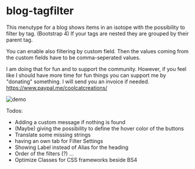 # blog-tagfilter
This menutype for a blog shows items in an isotope with the possibility to filter by tag. 
(Bootstrap 4)
If your tags are nested they are grouped by their parent tag.

You can enable also filtering by custom field. Then the values coming from the custom fields have to be comma-seperated values.

I am doing that for fun and to support the community. However, if you feel like I should have more time for fun things you can support me by "donating" something. I will send you an invoice if needed. https://www.paypal.me/coolcatcreations/

![demo](https://raw.githubusercontent.com/coolcat-creations/blog-tagfilter/master/demo.gif)

Todos:
- Adding a custom message if nothing is found
- (Maybe) giving the possibility to define the hover color of the buttons
- Translate some missing strings
- having an own tab for Filter Settings
- Showing Label instead of Alias for the heading
- Order of the filters (?) ...
- Optimize Classes for CSS frameworks beside BS4
